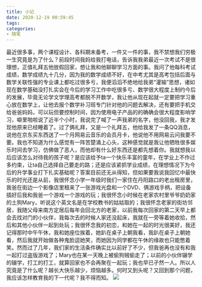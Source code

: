 ```yaml
---
title: 小记
date: 2020-12-19 00:59:45
tags:
categories:
- 随笔
---
```


  最近很多事，两个课程设计、各科期末备考，一件又一件的事，我不禁想我们穷极一生究竟是为了什么？<!-- more -->前段时间我妈给我打电话，告诉我我弟最近一次考试不是很理想，正值礼拜五他放假回家，想让我和他聊聊学习方面的事。我问了他每科考试成绩，数学成绩九十几分，因为我的数学成绩不好，在中考尤其是高考包括后面与数学关联性强的专业课上都吃过很多亏，我便滔滔不绝地给我弟“灌输”思想，诸如现在数学基础没打扎实会在今后的学习工作中吃很多亏、数学很大程度上制约今后的发展，毕竟无论学文学理高考都脱不开数学，我让他从现在起就一定要把学习重心放在数学上，让他去报个数学补习班专门针对他的问题去解决，还有要把手机交给爸爸妈妈，可以玩但要控制时间，因为使用电子产品的的确确会很大程度影响学习，噼里啪啦说了近半个小时，我说完了喊了一声我弟的名字，他没回我，我才发现他原来已经睡着了。过了俩礼拜，又是一个礼拜五，他给我发了一条QQ消息，说他在京东买东西送了一个月网易云音乐的会员月卡，他说他不用网易云问我要不要。我也不知道为什么感觉有一阵苦楚涌上心头，这种感觉就是我让他牺牲很多娱乐时间去学习，仿佛做了恶人，而他却有什么好东西还是都先想着你。我就想我以后应该怎么对待我的孩子呢？是应该给予ta一个快乐丰富的童年，在学业上不作过多约束，让ta自己选择自己要走的路；还是应该紧抓学业成绩，在理想情况下为今后的升学事业打下扎实基础呢？答案目前还无从得知，但如果要我说我回忆中最快乐的时光还是从前，我很怀念小学一年级时我们一家住在丹阳路口的老出租房里，我爸在街边一个影像店里租来了一张游戏光盘和一个DVD、俩游戏手柄，把设备插好后我和我爸一个游戏一个游戏的玩；我很怀念小时候在老家农村里爷爷奶奶家的土狗Mary，听说这个英文名是在学校教书的姑姑取的；我很怀念老家的街坊邻居，我随父母来南方定居后每年会回北方的老家，以前我每次回家的第二天早上都会去找对门的小伙伴，我每次去的时候人家还没起床，我就在一旁等着她收拾，然后和其他小伙伴一起到处玩；我很怀念我的初恋，和她在一起的时光很美好，我还记得那时中午午休，我和她座位挨着，她趴在桌子上朝我看，我趴在桌子上朝她看，然后我就开始做各种鬼脸逗她笑，而她因为同学都在午休的缘故也只能憋着笑。然而过了几年，我们家的生活条件确实比以前好了不少，但我爸再也没有和我一起打过盗版游戏了；Mary也在某一天晚上被偷狗贼偷走了；以前的小伙伴辍学的辍学，打工的打工，就算回家也不会再聚在一起玩；我也早已孑然一人。所以人究竟是了什么呢？越长大快乐越少，烦恼越多。何时又到头呢？又回到那个问题，我应该怎样教育我的下一代呢？我不得而知。
![](https://s3.bmp.ovh/imgs/2022/04/07/4211540219f90d7f.jpg)